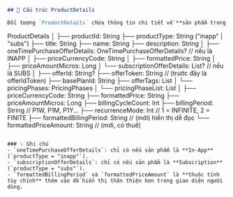 ```markdown
## 🧾 Cấu trúc ProductDetails

Đối tượng `ProductDetails` chứa thông tin chi tiết về **sản phẩm trong ứng dụng (in-app)** hoặc **gói đăng ký (subscription)** được lấy từ **Google Play Billing API**.

```

ProductDetails
│
├── productId: String
├── productType: String ("inapp" | "subs")
├── title: String
├── name: String
├── description: String
│
├── oneTimePurchaseOfferDetails: OneTimePurchaseOfferDetails?        // nếu là INAPP
│    ├── priceCurrencyCode: String
│    ├── formattedPrice: String
│    ├── priceAmountMicros: Long
│
└── subscriptionOfferDetails: List<SubscriptionOfferDetails>?        // nếu là SUBS
│
├── offerId: String?
├── offerToken: String               // (trước đây là offerIdToken)
├── basePlanId: String
├── offerTags: List<String>
│
└── pricingPhases: PricingPhases
│
└── pricingPhaseList: List<PricingPhase>
│
├── priceCurrencyCode: String
├── formattedPrice: String
├── priceAmountMicros: Long
├── billingCycleCount: Int
├── billingPeriod: String        // P1W, P1M, P1Y...
├── recurrenceMode: Int          // 1 = INFINITE, 2 = FINITE
├── formattedBillingPeriod: String  // (mới) hiển thị dễ đọc
└── formattedPriceAmount: String    // (mới, có thuế)

```

### 💡 Ghi chú
- `oneTimePurchaseOfferDetails`: chỉ có nếu sản phẩm là **In-App** (`productType = "inapp"`).  
- `subscriptionOfferDetails`: chỉ có nếu sản phẩm là **Subscription** (`productType = "subs"`).  
- `formattedBillingPeriod` và `formattedPriceAmount` là **thuộc tính tùy chỉnh** thêm vào để hiển thị thân thiện hơn trong giao diện người dùng.  
```
